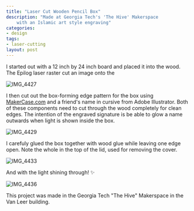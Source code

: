 ```yaml
---
title: "Laser Cut Wooden Pencil Box"
description: "Made at Georgia Tech's 'The Hive' Makerspace 
    with an Islamic art style engraving"
categories:
- design
tags:
- laser-cutting
layout: post
---
```


I started out with a 12 inch by 24 inch board and placed it
into the wood. The Epilog laser raster cut an image onto the


![IMG_4427](https://user-images.githubusercontent.com/13140065/199618768-d58a4b0a-0ba8-4742-9c4c-4418e6078518.JPG)

I then cut out the box-forming edge pattern for the box
using [MakerCase.com](https://en.makercase.com/) and a
friend's name in cursive from Adobe Illustrator. Both of
these components need to cut through the wood completely for
clean edges. The intention of the engraved signature is be
able to glow a name outwards when light is shown inside the
box.

![IMG_4429](https://user-images.githubusercontent.com/13140065/199618770-7e37b77c-0fda-4bea-8ee6-9f55f7a03aae.JPG)

I carefuly glued the box together with wood glue while
leaving one edge open. Note the whole in the top of the lid,
used for removing the cover.

![IMG_4433](https://user-images.githubusercontent.com/13140065/199618772-63d9bb34-61c0-44d6-84c0-bae76bd8ccf7.JPG)

And with the light shining through! ✨

![IMG_4436](https://user-images.githubusercontent.com/13140065/199618773-50dda33c-a4cf-4c2c-a42a-e6cc836d8f94.JPG)

This project was made in the Georgia Tech "The Hive"
Makerspace in the Van Leer building.